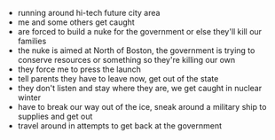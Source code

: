 - running around hi-tech future city area
- me and some others get caught
- are forced to build a nuke for the government or else they'll kill our families
- the nuke is aimed at North of Boston, the government is trying to conserve resources or something so they're killing our own
- they force me to press the launch
- tell parents they have to leave now, get out of the state
- they don't listen and stay where they are, we get caught in nuclear winter
- have to break our way out of the ice, sneak around a military ship to supplies and get out
- travel around in attempts to get back at the government 

